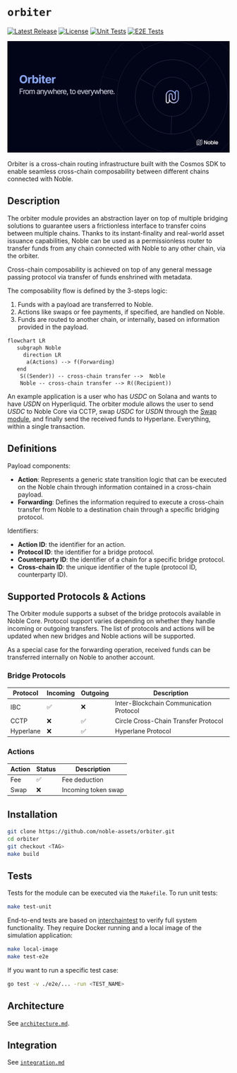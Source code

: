 # `orbiter`

[![Latest Release](https://img.shields.io/github/v/release/noble-assets/orbiter?style=flat&logo=github&logoColor=BAC3FF&label=latest&color=BAC3FF&labelColor=1E2457)](https://github.com/noble-assets/orbiter/releases/latest)
[![License](https://img.shields.io/badge/License-BUSL-red?label=license&labelColor=1E2457&color=BAC3FF)](https://github.com/noble-assets/orbiter/blob/main/LICENSE)
[![Unit Tests](https://img.shields.io/github/actions/workflow/status/noble-assets/orbiter/unit-tests.yaml?style=flat&logo=githubactions&logoColor=white&label=unit&labelColor=1E2457)](https://github.com/noble-assets/orbiter/actions/workflows/unit-tests.yaml)
[![E2E Tests](https://img.shields.io/github/actions/workflow/status/noble-assets/orbiter/e2e-tests.yaml?style=flat&logo=githubactions&logoColor=white&label=e2e&labelColor=1E2457&jobName=e2e-tests)](https://github.com/noble-assets/orbiter/actions/workflows/e2e-tests.yaml)

![Banner](./.assets/banner.png)

Orbiter is a cross-chain routing infrastructure built with the Cosmos SDK to enable seamless
cross-chain composability between different chains connected with Noble.

## Description

The orbiter module provides an abstraction layer on top of multiple bridging solutions to guarantee
users a frictionless interface to transfer coins between multiple chains. Thanks to its
instant-finality and real-world asset issuance capabilities, Noble can be used as a permissionless
router to transfer funds from any chain connected with Noble to any other chain, via the orbiter.

Cross-chain composability is achieved on top of any general message passing protocol via transfer of
funds enshrined with metadata.

The composability flow is defined by the 3-steps logic:

1. Funds with a payload are transferred to Noble.
2. Actions like swaps or fee payments, if specified, are handled on Noble.
3. Funds are routed to another chain, or internally, based on information provided in the payload.

```mermaid
flowchart LR
   subgraph Noble
     direction LR
      a(Actions) --> f(Forwarding)
   end
    S((Sender)) -- cross-chain transfer -->  Noble
    Noble -- cross-chain transfer --> R((Recipient))
```

An example application is a user who has _USDC_ on Solana and wants to have _USDN_ on Hyperliquid.
The orbiter module allows the user to send _USDC_ to Noble Core via CCTP, swap _USDC_ for _USDN_
through the [Swap module](https://github.com/noble-assets/swap), and finally send the received funds
to Hyperlane. Everything, within a single transaction.

## Definitions

Payload components:

- **Action**: Represents a generic state transition logic that can be executed on the Noble chain
  through information contained in a cross-chain payload.
- **Forwarding**: Defines the information required to execute a cross-chain transfer from Noble to a
  destination chain through a specific bridging protocol.

Identifiers:

- **Action ID**: the identifier for an action.
- **Protocol ID**: the identifier for a bridge protocol.
- **Counterparty ID**: the identifier of a chain for a specific bridge protocol.
- **Cross-chain ID**: the unique identifier of the tuple (protocol ID, counterparty ID).

## Supported Protocols & Actions

The Orbiter module supports a subset of the bridge protocols available in Noble Core. Protocol
support varies depending on whether they handle incoming or outgoing transfers. The list of
protocols and actions will be updated when new bridges and Noble actions will be supported.

As a special case for the forwarding operation, received funds can be transferred internally on
Noble to another account.

### Bridge Protocols

| Protocol  | Incoming | Outgoing | Description                             |
| --------- | -------- | -------- | --------------------------------------- |
| IBC       | ✅       | ❌       | Inter-Blockchain Communication Protocol |
| CCTP      | ❌       | ✅       | Circle Cross-Chain Transfer Protocol    |
| Hyperlane | ❌       | ✅       | Hyperlane Protocol                      |

### Actions

| Action | Status | Description         |
| ------ | ------ | ------------------- |
| Fee    | ✅     | Fee deduction       |
| Swap   | ❌     | Incoming token swap |

## Installation

```sh
git clone https://github.com/noble-assets/orbiter.git
cd orbiter
git checkout <TAG>
make build
```

## Tests

Tests for the module can be executed via the `Makefile`. To run unit tests:

```sh
make test-unit
```

End-to-end tests are based on
[interchaintest](https://github.com/strangelove-ventures/interchaintest) to verify full system
functionality. They require Docker running and a local image of the simulation application:

```sh
make local-image
make test-e2e
```

If you want to run a specific test case:

```sh
go test -v ./e2e/... -run <TEST_NAME>
```

## Architecture

See [`architecture.md`](./docs/architecture.md).

## Integration

See [`integration.md`](./docs/integration.md)
